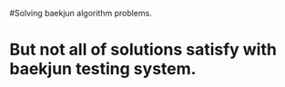 #Solving baekjun algorithm problems.

<h1>But not all of solutions satisfy with baekjun testing system.</h1> 
